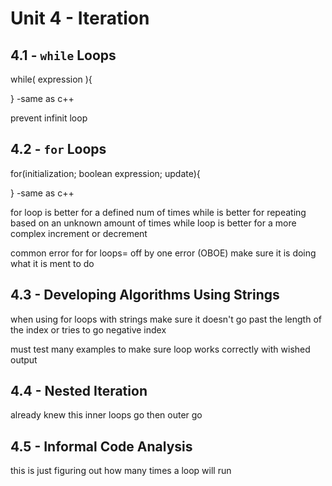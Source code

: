# Unit 4 - Iteration

## 4.1 - `while` Loops

while( expression ){

}
-same as c++

prevent infinit loop

## 4.2 - `for` Loops

for(initialization; boolean expression; update){

}
-same as c++

for loop is better for a defined num of times
while is better for repeating based on an unknown amount of times
while loop is better for a more complex increment or decrement

common error for for loops= off by one error (OBOE)
make sure it is doing what it is ment to do

## 4.3 - Developing Algorithms Using Strings

when using for loops with strings make sure it doesn't go past the length of the index
or tries to go negative index

must test many examples to make sure loop works correctly with wished output

## 4.4 - Nested Iteration

already knew this
inner loops go then outer go

## 4.5 - Informal Code Analysis

this is just figuring out how many times a loop will run
